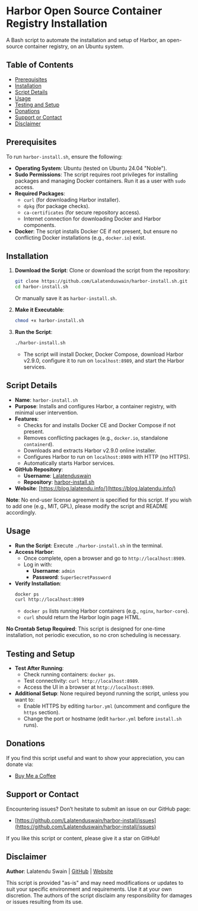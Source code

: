 # Harbor Open Source Container Registry Installation

A Bash script to automate the installation and setup of Harbor, an open-source container registry, on an Ubuntu system.

## Table of Contents
- [Prerequisites](#prerequisites)
- [Installation](#installation)
- [Script Details](#script-details)
- [Usage](#usage)
- [Testing and Setup](#testing-and-setup)
- [Donations](#donations)
- [Support or Contact](#support-or-contact)
- [Disclaimer](#disclaimer)

## Prerequisites
To run `harbor-install.sh`, ensure the following:
- **Operating System**: Ubuntu (tested on Ubuntu 24.04 "Noble").
- **Sudo Permissions**: The script requires root privileges for installing packages and managing Docker containers. Run it as a user with `sudo` access.
- **Required Packages**: 
  - `curl` (for downloading Harbor installer).
  - `dpkg` (for package checks).
  - `ca-certificates` (for secure repository access).
  - Internet connection for downloading Docker and Harbor components.
- **Docker**: The script installs Docker CE if not present, but ensure no conflicting Docker installations (e.g., `docker.io`) exist.

## Installation
1. **Download the Script**:
   Clone or download the script from the repository:
   ```bash
   git clone https://github.com/Lalatenduswain/harbor-install.sh.git
   cd harbor-install.sh
   ```
   Or manually save it as `harbor-install.sh`.

2. **Make it Executable**:
   ```bash
   chmod +x harbor-install.sh
   ```

3. **Run the Script**:
   ```bash
   ./harbor-install.sh
   ```
   - The script will install Docker, Docker Compose, download Harbor v2.9.0, configure it to run on `localhost:8989`, and start the Harbor services.

## Script Details
- **Name**: `harbor-install.sh`
- **Purpose**: Installs and configures Harbor, a container registry, with minimal user intervention.
- **Features**:
  - Checks for and installs Docker CE and Docker Compose if not present.
  - Removes conflicting packages (e.g., `docker.io`, standalone `containerd`).
  - Downloads and extracts Harbor v2.9.0 online installer.
  - Configures Harbor to run on `localhost:8989` with HTTP (no HTTPS).
  - Automatically starts Harbor services.
- **GitHub Repository**:
  - **Username**: [Lalatenduswain](https://github.com/Lalatenduswain/)
  - **Repository**: [harbor-install.sh](https://github.com/Lalatenduswain/harbor-install)
- **Website**: [https://blog.lalatendu.info/](https://blog.lalatendu.info/)

**Note**: No end-user license agreement is specified for this script. If you wish to add one (e.g., MIT, GPL), please modify the script and README accordingly.

## Usage
- **Run the Script**: Execute `./harbor-install.sh` in the terminal.
- **Access Harbor**:
  - Once complete, open a browser and go to `http://localhost:8989`.
  - Log in with:
    - **Username**: `admin`
    - **Password**: `SuperSecretPassword`
- **Verify Installation**:
  ```bash
  docker ps
  curl http://localhost:8989
  ```
  - `docker ps` lists running Harbor containers (e.g., `nginx`, `harbor-core`).
  - `curl` should return the Harbor login page HTML.

**No Crontab Setup Required**: This script is designed for one-time installation, not periodic execution, so no cron scheduling is necessary.

## Testing and Setup
- **Test After Running**:
  - Check running containers: `docker ps`.
  - Test connectivity: `curl http://localhost:8989`.
  - Access the UI in a browser at `http://localhost:8989`.
- **Additional Setup**: None required beyond running the script, unless you want to:
  - Enable HTTPS by editing `harbor.yml` (uncomment and configure the `https` section).
  - Change the port or hostname (edit `harbor.yml` before `install.sh` runs).

## Donations
If you find this script useful and want to show your appreciation, you can donate via:
- [Buy Me a Coffee](https://www.buymeacoffee.com/lalatendu.swain)

## Support or Contact
Encountering issues? Don’t hesitate to submit an issue on our GitHub page:
- [https://github.com/Lalatenduswain/harbor-install/issues](https://github.com/Lalatenduswain/harbor-install/issues)

If you like this script or content, please give it a star on GitHub!

## Disclaimer
**Author**: Lalatendu Swain | [GitHub](https://github.com/Lalatenduswain/) | [Website](https://blog.lalatendu.info/)

This script is provided "as-is" and may need modifications or updates to suit your specific environment and requirements. Use it at your own discretion. The authors of the script disclaim any responsibility for damages or issues resulting from its use.
